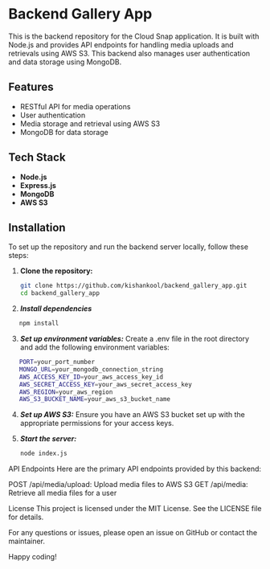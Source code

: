 # Backend Gallery App

This is the backend repository for the Cloud Snap application. It is built with Node.js and provides API endpoints for handling media uploads and retrievals using AWS S3. This backend also manages user authentication and data storage using MongoDB.

## Features

- RESTful API for media operations
- User authentication
- Media storage and retrieval using AWS S3
- MongoDB for data storage

## Tech Stack

- **Node.js**
- **Express.js**
- **MongoDB**
- **AWS S3**

## Installation

To set up the repository and run the backend server locally, follow these steps:

1. **Clone the repository:**

   ```bash
   git clone https://github.com/kishankool/backend_gallery_app.git
   cd backend_gallery_app

   ```

2. **_Install dependencies_**

```bash
   npm install

```

3. **_Set up environment variables:_**
   Create a .env file in the root directory and add the following environment variables:
```bash
   PORT=your_port_number
   MONGO_URL=your_mongodb_connection_string
   AWS_ACCESS_KEY_ID=your_aws_access_key_id
   AWS_SECRET_ACCESS_KEY=your_aws_secret_access_key
   AWS_REGION=your_aws_region
   AWS_S3_BUCKET_NAME=your_aws_s3_bucket_name
```


4. **_Set up AWS S3:_**
   Ensure you have an AWS S3 bucket set up with the appropriate permissions for your access keys.

5. **_Start the server:_**
   ```bash
   node index.js
   ```

API Endpoints
Here are the primary API endpoints provided by this backend:

POST /api/media/upload: Upload media files to AWS S3
GET /api/media: Retrieve all media files for a user

License
This project is licensed under the MIT License. See the LICENSE file for details.

For any questions or issues, please open an issue on GitHub or contact the maintainer.

Happy coding!
